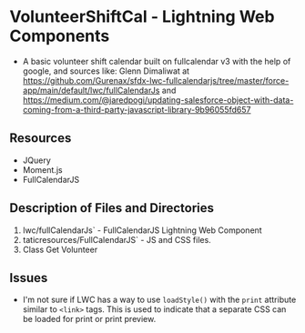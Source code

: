 # VolunteerShiftCal - Lightning Web Components
- A basic volunteer shift calendar built on fullcalendar v3 with the help of google, and sources like:
Glenn Dimaliwat at https://github.com/Gurenax/sfdx-lwc-fullcalendarjs/tree/master/force-app/main/default/lwc/fullCalendarJs
and https://medium.com/@jaredpogi/updating-salesforce-object-with-data-coming-from-a-third-party-javascript-library-9b96055fd657


## Resources
- JQuery
- Moment.js
- FullCalendarJS

## Description of Files and Directories
1. lwc/fullCalendarJs` - FullCalendarJS Lightning Web Component
2. taticresources/FullCalendarJS` - JS and CSS files.
3. Class Get Volunteer  
## Issues
- I'm not sure if LWC has a way to use `loadStyle()` with the `print` attribute similar to `<link>` tags. This is used to indicate that a separate CSS can be loaded for print or print preview.



